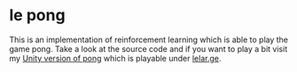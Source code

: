 # le pong

This is an implementation of reinforcement learning which is able to play the game pong.
Take a look at the source code and if you want to play a bit visit
my [Unity version of pong](https://github.com/le-tim/le_pong_unity.git) which is playable
under [lelar.ge](https://pong.lelar.ge).